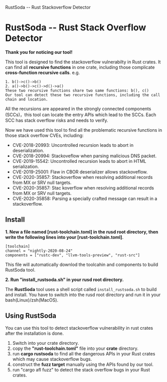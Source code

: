 RustSoda -- Rust Stackoverflow Detector 
# RustSoda -- Rust Stack Overflow Detector 

**Thank you for noticing our tool!**

This tool is designed to find the stackoverflow vulnerabilty in Rust crates.
It can find all **recursive functions** in one crate, including those complicate **cross-function recursive calls**. e.g.

```
1. b()->c()->b()
2. a()->b()->c()->d()->a()
These two recursive functions share two same functions: b(), c() 
Our tool can detect these two recursive functions, including the call chain and location.
```

All the recursions are appeared in the strongly connected components (SCCs)，this tool can locate the entry APIs which lead to the SCCs.
Each SCC has stack overflow risks and needs to verify.

Now we have used this tool to find all the problematic recursive functions in those stack overflow CVEs, including:

* CVE-2018-20993:  Uncontrolled recursion leads to abort in deserialization.
* CVE-2018-20994:  Stackoveflow when parsing malicious DNS packet.
* CVE-2019-15542:  Uncontrolled recursion leads to abort in HTML serialization.
* CVE-2019-25001:  Flaw in CBOR deserializer allows stackoveflow.
* CVE-2020-35857:  Stackoverflow when resolving additional records from MX or SRV null targets.
* CVE-2020-35857:  Stac koverflow when resolving additional records from MX or SRV null targets.
* CVE-2020-35858:  Parsing a specially crafted message can result in a stackoverflow.

## Install

**1. New a file named [rust-toolchain.toml] in the rusd root directory, then write the following lines into your [rust-toolchain.toml]**.


```
[toolchain]
channel = "nightly-2020-08-24"
components = ["rustc-dev", "llvm-tools-preview", "rust-src"]
```

This file will automatically downlod the toolcahin and components to build RustSoda tool.


**2. Run "install_rustsoda.sh" in your rusd root directory.**


The **RustSoda** tool uses a shell script called `install_rustsoda.sh` to build and install.
You have to switch into the rusd root directory and run it in your bash(Linux)/zsh(MacOS). 

## Using RustSoda

You can use this tool to detect stackoverflow vulnerability in rust crates after the installation is done. 


1. Switch into your crate directory.
2. copy the **"rust-toolchain.toml"** file into your **crate** directory.
3. run **cargo rustsoda** to find all the dangerous APIs in your Rust crates which may cause stackoverflow bugs.
4. construct the **fuzz target** manually using the APIs found by our tool.
5. run "cargo afl fuzz" to detect the stack overflow bugs in your Rust crates.

